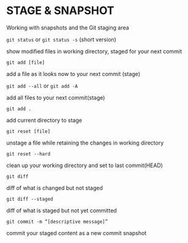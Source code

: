 # STAGE & SNAPSHOT

Working with snapshots and the Git staging area

`git status` or `git status -s` (short version)

show modified files in working directory, staged for your next commit

`git add [file]`

add a file as it looks now to your next commit (stage)

`git add --all` or `git add -A`

add all files to your next commit(stage)

`git add .`

add current directory to stage

`git reset [file]`

unstage a file while retaining the changes in working directory

`git reset --hard`

clean up your working directory and set to last commit(HEAD)

`git diff`

diff of what is changed but not staged

`git diff --staged`

diff of what is staged but not yet committed

`git commit -m “[descriptive message]”`

commit your staged content as a new commit snapshot
